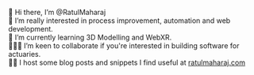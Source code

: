 👋 Hi there, I’m @RatulMaharaj \
👀 I’m really interested in process improvement, automation and web development. \
🌱 I’m currently learning 3D Modelling and WebXR. \
👨🏽‍💻 I’m keen to collaborate if you're interested in building software for actuaries. \
✍🏽 I host some blog posts and snippets I find useful at [ratulmaharaj.com](https://ratulmaharaj.com)
